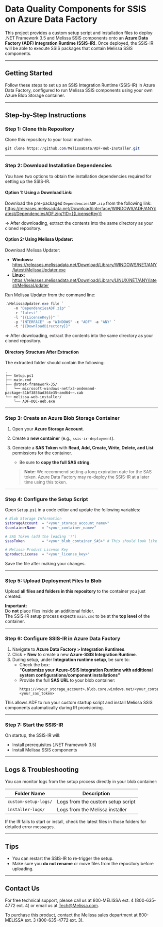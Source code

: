 # Data Quality Components for SSIS on Azure Data Factory

This project provides a custom setup script and installation files to deploy .NET Framework 3.5 and Melissa SSIS components onto an **Azure Data Factory (ADF) Integration Runtime (SSIS-IR)**. Once deployed, the SSIS-IR will be able to execute SSIS packages that contain Melissa SSIS components.

---

## Getting Started

Follow these steps to set up an SSIS Integration Runtime (SSIS-IR) in Azure Data Factory, configured to run Melissa SSIS components using your own Azure Blob Storage container.

---

## Step-by-Step Instructions

### Step 1: Clone this Repository

Clone this repository to your local machine.

```powershell
git clone https://github.com/MelissaData/ADF-Web-Installer.git
```

---

### Step 2: Download Installation Dependencies
You have two options to obtain the installation dependencies required for setting up the SSIS-IR.

#### Option 1: Using a Download Link:

Download the pre-packaged `DependenciesADF.zip` from the following link:
https://releases.melissadata.net/Download/Interface/WINDOWS/ADF/ANY/latest/DependenciesADF.zip/?ID={{LicenseKey}}

⇒ After downloading, extract the contents into the same directory as your cloned repository.

#### Option 2: Using Melissa Updater:

Download Melissa Updater:  
   - **Windows:**  
     https://releases.melissadata.net/Download/Library/WINDOWS/NET/ANY/latest/MelissaUpdater.exe  
   - **Linux:**  
     https://releases.melissadata.net/Download/Library/LINUX/NET/ANY/latest/MelissaUpdater

Run Melissa Updater from the command line:

```powershell
.\MelissaUpdater.exe file `
    -n "DependenciesADF.zip" `
    -r "latest" `
    -l "{{LicenseKey}}" `
    -y "INTERFACE" -o "WINDOWS" -c "ADF" -a "ANY" `
    -t "{{DownloadDirectory}}"
```
⇒ After downloading, extract the contents into the same directory as your cloned repository.

#### Directory Structure After Extraction
The extracted folder should contain the following:

```
.
├── Setup.ps1
├── main.cmd
├── dotnet-framework-35/
│   └── microsoft-windows-netfx3-ondemand-package~31bf3856ad364e35~amd64~~.cab
└── melissa-web-installer/
    └── ADF-DQC-Web.exe
```

---

### Step 3: Create an Azure Blob Storage Container

1. Open your **Azure Storage Account**.
2. Create a **new container** (e.g., `ssis-ir-deployment`).
3. Generate a **SAS Token** with **Read, Add, Create, Write, Delete, and List** permissions for the container.
   - Be sure to **copy the full SAS string**.

   > **Note:** We recommend setting a long expiration date for the SAS token. Azure Data Factory may re-deploy the SSIS-IR at a later time using this token.

---

### Step 4: Configure the Setup Script

Open `Setup.ps1` in a code editor and update the following variables:

```powershell
# Blob Storage Information
$storageAccount  = "<your_storage_account_name>"
$containerName   = "<your_container_name>"

# SAS Token (add the leading '?')
$sasToken        = "<your_blob_container_SAS>" # This should look like "?sp=...&sig=..."

# Melissa Product License Key
$productLicense  = "<your_license_key>"
```

Save the file after making your changes.

---

### Step 5: Upload Deployment Files to Blob

Upload **all files and folders in this repository** to the container you just created.

**Important:**  
Do **not** place files inside an additional folder.  
The SSIS-IR setup process expects `main.cmd` to be at the **top level** of the container.

---

### Step 6: Configure SSIS-IR in Azure Data Factory

1. Navigate to **Azure Data Factory > Integration Runtimes**.
2. Click **+ New** to create a new **Azure-SSIS Integration Runtime**.
3. During setup, under **Integration runtime setup**, be sure to:
   - Check the box:  
     **"Customize your Azure-SSIS Integration Runtime with additional system configurations/component installations"**
   - Provide the full **SAS URL** to your blob container:
     ```
     https://<your_storage_account>.blob.core.windows.net/<your_container_name>?<your_sas_token>
     ```

This allows ADF to run your custom startup script and install Melissa SSIS components automatically during IR provisioning.

---

### Step 7: Start the SSIS-IR

On startup, the SSIS-IR will:
- Install prerequisites (.NET Framework 3.5)
- Install Melissa SSIS components

---

## Logs & Troubleshooting

You can monitor logs from the setup process directly in your blob container:

| Folder Name           | Description                               |
|-----------------------|-------------------------------------------|
| `custom-setup-logs/`  | Logs from the custom setup script         |
| `installer-logs/`     | Logs from the Melissa installer           |

If the IR fails to start or install, check the latest files in those folders for detailed error messages.

---

## Tips

- You can restart the SSIS-IR to re-trigger the setup.
- Make sure you **do not rename** or move files from the repository before uploading.

---

## Contact Us

For free technical support, please call us at 800-MELISSA ext. 4 (800-635-4772 ext. 4) or email us at Tech@Melissa.com.

To purchase this product, contact the Melissa sales department at 800-MELISSA ext. 3 (800-635-4772 ext. 3).
